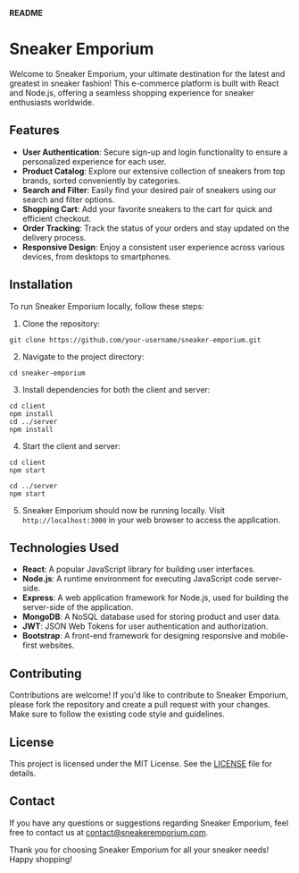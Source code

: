 **README**

# Sneaker Emporium

Welcome to Sneaker Emporium, your ultimate destination for the latest and greatest in sneaker fashion! This e-commerce platform is built with React and Node.js, offering a seamless shopping experience for sneaker enthusiasts worldwide.

## Features

- **User Authentication**: Secure sign-up and login functionality to ensure a personalized experience for each user.
- **Product Catalog**: Explore our extensive collection of sneakers from top brands, sorted conveniently by categories.
- **Search and Filter**: Easily find your desired pair of sneakers using our search and filter options.
- **Shopping Cart**: Add your favorite sneakers to the cart for quick and efficient checkout.
- **Order Tracking**: Track the status of your orders and stay updated on the delivery process.
- **Responsive Design**: Enjoy a consistent user experience across various devices, from desktops to smartphones.

## Installation

To run Sneaker Emporium locally, follow these steps:

1. Clone the repository:

```
git clone https://github.com/your-username/sneaker-emporium.git
```

2. Navigate to the project directory:

```
cd sneaker-emporium
```

3. Install dependencies for both the client and server:

```
cd client
npm install
cd ../server
npm install
```

4. Start the client and server:

```
cd client
npm start

cd ../server
npm start
```

5. Sneaker Emporium should now be running locally. Visit `http://localhost:3000` in your web browser to access the application.

## Technologies Used

- **React**: A popular JavaScript library for building user interfaces.
- **Node.js**: A runtime environment for executing JavaScript code server-side.
- **Express**: A web application framework for Node.js, used for building the server-side of the application.
- **MongoDB**: A NoSQL database used for storing product and user data.
- **JWT**: JSON Web Tokens for user authentication and authorization.
- **Bootstrap**: A front-end framework for designing responsive and mobile-first websites.

## Contributing

Contributions are welcome! If you'd like to contribute to Sneaker Emporium, please fork the repository and create a pull request with your changes. Make sure to follow the existing code style and guidelines.

## License

This project is licensed under the MIT License. See the [LICENSE](LICENSE) file for details.

## Contact

If you have any questions or suggestions regarding Sneaker Emporium, feel free to contact us at [contact@sneakeremporium.com](mailto:contact@sneakeremporium.com).

Thank you for choosing Sneaker Emporium for all your sneaker needs! Happy shopping!